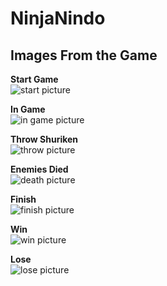 # NinjaNindo


## Images From the Game

**Start Game**\
![start picture](https://github.com/Egroses/NinjaNindo/blob/main/Images/Start.png)

**In Game**\
![in game picture](https://github.com/Egroses/NinjaNindo/blob/main/Images/Game.png)

**Throw Shuriken**\
![throw picture](https://github.com/Egroses/NinjaNindo/blob/main/Images/ThrowShuriken.png)

**Enemies Died**\
![death picture](https://github.com/Egroses/NinjaNindo/blob/main/Images/DeadEnemies.png)

**Finish**\
![finish picture](https://github.com/Egroses/NinjaNindo/blob/main/Images/Finish.png)

**Win**\
![win picture](https://github.com/Egroses/NinjaNindo/blob/main/Images/Win.png)

**Lose**\
![lose picture](https://github.com/Egroses/NinjaNindo/blob/main/Images/Lose.png)
